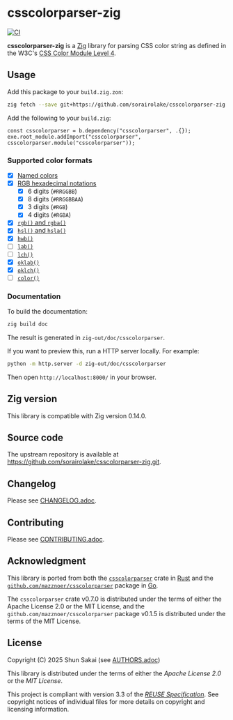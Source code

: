 <!--
SPDX-FileCopyrightText: 2025 Shun Sakai

SPDX-License-Identifier: CC-BY-4.0
-->

# csscolorparser-zig

[![CI][ci-badge]][ci-url]

**csscolorparser-zig** is a [Zig] library for parsing CSS color string as
defined in the W3C's [CSS Color Module Level 4].

## Usage

Add this package to your `build.zig.zon`:

```sh
zig fetch --save git+https://github.com/sorairolake/csscolorparser-zig.git
```

Add the following to your `build.zig`:

```zig
const csscolorparser = b.dependency("csscolorparser", .{});
exe.root_module.addImport("csscolorparser", csscolorparser.module("csscolorparser"));
```

### Supported color formats

- [x] [Named colors]
- [x] [RGB hexadecimal notations]
  - [x] 6 digits (`#RRGGBB`)
  - [x] 8 digits (`#RRGGBBAA`)
  - [x] 3 digits (`#RGB`)
  - [x] 4 digits (`#RGBA`)
- [x] [`rgb()` and `rgba()`]
- [x] [`hsl()` and `hsla()`]
- [x] [`hwb()`]
- [ ] [`lab()`][lab-lch]
- [ ] [`lch()`][lab-lch]
- [x] [`oklab()`][oklab-oklch]
- [x] [`oklch()`][oklab-oklch]
- [ ] [`color()`]

### Documentation

To build the documentation:

```sh
zig build doc
```

The result is generated in `zig-out/doc/csscolorparser`.

If you want to preview this, run a HTTP server locally. For example:

```sh
python -m http.server -d zig-out/doc/csscolorparser
```

Then open `http://localhost:8000/` in your browser.

## Zig version

This library is compatible with Zig version 0.14.0.

## Source code

The upstream repository is available at
<https://github.com/sorairolake/csscolorparser-zig.git>.

## Changelog

Please see [CHANGELOG.adoc].

## Contributing

Please see [CONTRIBUTING.adoc].

## Acknowledgment

This library is ported from both the [`csscolorparser`] crate in [Rust] and the
[`github.com/mazznoer/csscolorparser`] package in [Go].

The `csscolorparser` crate v0.7.0 is distributed under the terms of either the
Apache License 2.0 or the MIT License, and the
`github.com/mazznoer/csscolorparser` package v0.1.5 is distributed under the
terms of the MIT License.

## License

Copyright (C) 2025 Shun Sakai (see [AUTHORS.adoc])

This library is distributed under the terms of either the _Apache License 2.0_
or the _MIT License_.

This project is compliant with version 3.3 of the [_REUSE Specification_]. See
copyright notices of individual files for more details on copyright and
licensing information.

[ci-badge]: https://img.shields.io/github/actions/workflow/status/sorairolake/csscolorparser-zig/CI.yaml?branch=develop&style=for-the-badge&logo=github&label=CI
[ci-url]: https://github.com/sorairolake/csscolorparser-zig/actions?query=branch%3Adevelop+workflow%3ACI++
[Zig]: https://ziglang.org/
[CSS Color Module Level 4]: https://www.w3.org/TR/css-color-4/
[Named colors]: https://www.w3.org/TR/css-color-4/#named-colors
[RGB hexadecimal notations]: https://www.w3.org/TR/css-color-4/#hex-notation
[`rgb()` and `rgba()`]: https://www.w3.org/TR/css-color-4/#rgb-functions
[`hsl()` and `hsla()`]: https://www.w3.org/TR/css-color-4/#the-hsl-notation
[`hwb()`]: https://www.w3.org/TR/css-color-4/#the-hwb-notation
[lab-lch]: https://www.w3.org/TR/css-color-4/#specifying-lab-lch
[oklab-oklch]: https://www.w3.org/TR/css-color-4/#specifying-oklab-oklch
[`color()`]: https://www.w3.org/TR/css-color-4/#color-function
[CHANGELOG.adoc]: CHANGELOG.adoc
[CONTRIBUTING.adoc]: CONTRIBUTING.adoc
[`csscolorparser`]: https://crates.io/crates/csscolorparser
[Rust]: https://www.rust-lang.org/
[`github.com/mazznoer/csscolorparser`]: https://pkg.go.dev/github.com/mazznoer/csscolorparser
[Go]: https://go.dev/
[AUTHORS.adoc]: AUTHORS.adoc
[_REUSE Specification_]: https://reuse.software/spec-3.3/
